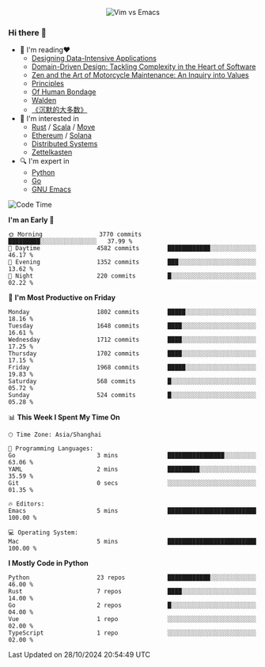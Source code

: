<p align="center">
    <img src="https://gist.githubusercontent.com/coldnight/e696baffb094e71c96cb302118878eae/raw/40ea5053a6f66cc65f90f437e4173497da225958/banner.gif" alt="Vim vs Emacs" />
</p>

### Hi there 👋

- 📖 I'm reading❤️
    + [Designing Data-Intensive Applications](https://www.oreilly.com/library/view/designing-data-intensive-applications/9781491903063/)
    + [Domain-Driven Design: Tackling Complexity in the Heart of Software](https://www.dddcommunity.org/book/evans_2003/)
    + [Zen and the Art of Motorcycle Maintenance: An Inquiry into Values](https://en.wikipedia.org/wiki/Zen_and_the_Art_of_Motorcycle_Maintenance)
    + [Principles](https://www.principles.com/)
    + [Of Human Bondage](https://en.wikipedia.org/wiki/Of_Human_Bondage)
    + [Walden](https://en.wikipedia.org/wiki/Walden)
    + [《沉默的大多数》](https://en.wikipedia.org/wiki/Silent_majority)
- 🌱 I'm interested in
    + [Rust](https://www.rust-lang.org/) / [Scala](https://www.scala-lang.org/) / [Move](https://github.com/move-language/move/)
    + [Ethereum](https://ethereum.org/en/) / [Solana](https://solana.com/)
	+ [Distributed Systems](https://www.linuxzen.com/notes/topics/20200320174417_%E5%88%86%E5%B8%83%E5%BC%8F/)
	+ [Zettelkasten](https://www.linuxzen.com/notes/notes/20220120080920-slip_box/)
- 🔍 I'm expert in
    + [Python](https://www.python.org/)
    + [Go](https://go.dev/)
    + [GNU Emacs](https://www.gnu.org/software/emacs/)

<!--START_SECTION:waka-->
![Code Time](http://img.shields.io/badge/Code%20Time-3%2C158%20hrs%2050%20mins-blue)

**I'm an Early 🐤** 

```text
🌞 Morning                3770 commits        █████████░░░░░░░░░░░░░░░░   37.99 % 
🌆 Daytime                4582 commits        ████████████░░░░░░░░░░░░░   46.17 % 
🌃 Evening                1352 commits        ███░░░░░░░░░░░░░░░░░░░░░░   13.62 % 
🌙 Night                  220 commits         █░░░░░░░░░░░░░░░░░░░░░░░░   02.22 % 
```
📅 **I'm Most Productive on Friday** 

```text
Monday                   1802 commits        █████░░░░░░░░░░░░░░░░░░░░   18.16 % 
Tuesday                  1648 commits        ████░░░░░░░░░░░░░░░░░░░░░   16.61 % 
Wednesday                1712 commits        ████░░░░░░░░░░░░░░░░░░░░░   17.25 % 
Thursday                 1702 commits        ████░░░░░░░░░░░░░░░░░░░░░   17.15 % 
Friday                   1968 commits        █████░░░░░░░░░░░░░░░░░░░░   19.83 % 
Saturday                 568 commits         █░░░░░░░░░░░░░░░░░░░░░░░░   05.72 % 
Sunday                   524 commits         █░░░░░░░░░░░░░░░░░░░░░░░░   05.28 % 
```


📊 **This Week I Spent My Time On** 

```text
🕑︎ Time Zone: Asia/Shanghai

💬 Programming Languages: 
Go                       3 mins              ████████████████░░░░░░░░░   63.06 % 
YAML                     2 mins              █████████░░░░░░░░░░░░░░░░   35.59 % 
Git                      0 secs              ░░░░░░░░░░░░░░░░░░░░░░░░░   01.35 % 

🔥 Editors: 
Emacs                    5 mins              █████████████████████████   100.00 % 

💻 Operating System: 
Mac                      5 mins              █████████████████████████   100.00 % 
```

**I Mostly Code in Python** 

```text
Python                   23 repos            ████████████░░░░░░░░░░░░░   46.00 % 
Rust                     7 repos             ████░░░░░░░░░░░░░░░░░░░░░   14.00 % 
Go                       2 repos             █░░░░░░░░░░░░░░░░░░░░░░░░   04.00 % 
Vue                      1 repo              ░░░░░░░░░░░░░░░░░░░░░░░░░   02.00 % 
TypeScript               1 repo              ░░░░░░░░░░░░░░░░░░░░░░░░░   02.00 % 
```




 Last Updated on 28/10/2024 20:54:49 UTC
<!--END_SECTION:waka-->
